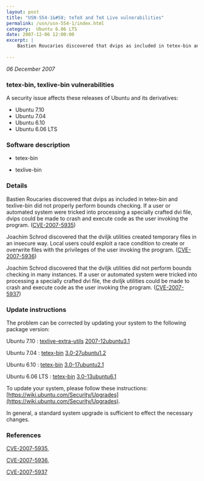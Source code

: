 ```yaml
---
layout: post
title: "USN-554-1&#58; teTeX and TeX Live vulnerabilities"
permalink: /usn/usn-554-1/index.html
category:  Ubuntu 6.06 LTS
date: 2007-12-06 12:00:00
excerpt: |
    Bastien Roucaries discovered that dvips as included in tetex-bin and texlive-bin did not properly perform bounds checking. If a user or automated system were tricked into processing a specially crafted dvi file, dvips could be made to crash and execute code as the user invoking the program. ([CVE-2007-5935](http://people.ubuntu.com/~ubuntu-security/cve/CVE-2007-5935))
    
--- 
```

 
 

*06 December 2007*

### tetex-bin, texlive-bin vulnerabilities

A security issue affects these releases of Ubuntu and its derivatives:

* Ubuntu 7.10
* Ubuntu 7.04
* Ubuntu 6.10
* Ubuntu 6.06 LTS

### Software description

* tetex-bin 

* texlive-bin 

### Details

Bastien Roucaries discovered that dvips as included in tetex-bin and texlive-bin did not properly perform bounds checking. If a user or automated system were tricked into processing a specially crafted dvi file, dvips could be made to crash and execute code as the user invoking the program. ([CVE-2007-5935](http://people.ubuntu.com/~ubuntu-security/cve/CVE-2007-5935))

Joachim Schrod discovered that the dviljk utilities created temporary files in an insecure way. Local users could exploit a race condition to create or overwrite files with the privileges of the user invoking the program. ([CVE-2007-5936](http://people.ubuntu.com/~ubuntu-security/cve/CVE-2007-5936))

Joachim Schrod discovered that the dviljk utilities did not perform bounds checking in many instances. If a user or automated system were tricked into processing a specially crafted dvi file, the dviljk utilities could be made to crash and execute code as the user invoking the program. ([CVE-2007-5937](http://people.ubuntu.com/~ubuntu-security/cve/CVE-2007-5937)) 

### Update instructions

The problem can be corrected by updating your system to the following package version:

Ubuntu 7.10
 : [texlive-extra-utils](https://launchpad.net/ubuntu/+source/texlive-bin) <span> [2007-12ubuntu3.1](https://launchpad.net/ubuntu/+source/texlive-bin/2007-12ubuntu3.1) </span> 

Ubuntu 7.04
 : [tetex-bin](https://launchpad.net/ubuntu/+source/tetex-bin) <span> [3.0-27ubuntu1.2](https://launchpad.net/ubuntu/+source/tetex-bin/3.0-27ubuntu1.2) </span> 

Ubuntu 6.10
 : [tetex-bin](https://launchpad.net/ubuntu/+source/tetex-bin) <span> [3.0-17ubuntu2.1](https://launchpad.net/ubuntu/+source/tetex-bin/3.0-17ubuntu2.1) </span> 

Ubuntu 6.06 LTS
 : [tetex-bin](https://launchpad.net/ubuntu/+source/tetex-bin) <span> [3.0-13ubuntu6.1](https://launchpad.net/ubuntu/+source/tetex-bin/3.0-13ubuntu6.1) </span> 

To update your system, please follow these instructions: [https://wiki.ubuntu.com/Security/Upgrades](https://wiki.ubuntu.com/Security/Upgrades).

In general, a standard system upgrade is sufficient to effect the necessary changes. 

### References

 
 [CVE-2007-5935](http://people.ubuntu.com/~ubuntu-security/cve/CVE-2007-5935), 

 [CVE-2007-5936](http://people.ubuntu.com/~ubuntu-security/cve/CVE-2007-5936), 

 [CVE-2007-5937](http://people.ubuntu.com/~ubuntu-security/cve/CVE-2007-5937)
 

